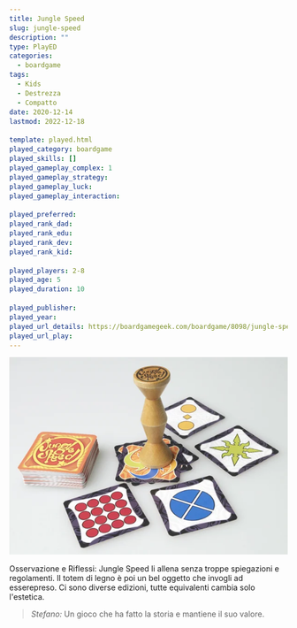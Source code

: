 ```yaml
---
title: Jungle Speed
slug: jungle-speed
description: ""
type: PlayED
categories:
  - boardgame
tags:
  - Kids
  - Destrezza
  - Compatto
date: 2020-12-14
lastmod: 2022-12-18

template: played.html
played_category: boardgame
played_skills: []
played_gameplay_complex: 1
played_gameplay_strategy:
played_gameplay_luck:
played_gameplay_interaction:

played_preferred:
played_rank_dad: 
played_rank_edu: 
played_rank_dev: 
played_rank_kid: 

played_players: 2-8
played_age: 5
played_duration: 10

played_publisher: 
played_year: 
played_url_details: https://boardgamegeek.com/boardgame/8098/jungle-speed
played_url_play: 
---
```


![](img/jungle_speed.webp)

Osservazione e Riflessi: Jungle Speed li allena senza troppe spiegazioni e regolamenti. Il totem di legno è poi un bel oggetto che invogli ad esserepreso.
Ci sono diverse edizioni, tutte equivalenti cambia solo l'estetica.

> *Stefano:*
> Un gioco che ha fatto la storia e mantiene il suo valore. 
